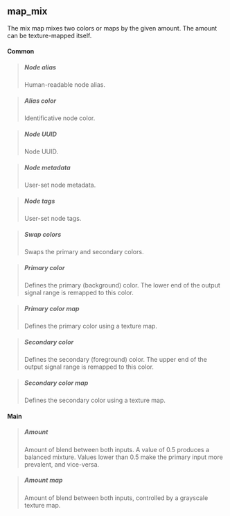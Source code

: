 ## **map_mix**

The mix map mixes two colors or maps by the given amount. The amount can be texture-mapped itself.
#### Common

> ##### Node alias
> Human-readable node alias.

> ##### Alias color
> Identificative node color.

> ##### Node UUID
> Node UUID.

> ##### Node metadata
> User-set node metadata.

> ##### Node tags
> User-set node tags.

> ##### Swap colors
> Swaps the primary and secondary colors.

> ##### Primary color
> Defines the primary (background) color. The lower end of the output signal range is remapped to this color.

> ##### Primary color map
> Defines the primary color using a texture map.

> ##### Secondary color
> Defines the secondary (foreground) color. The upper end of the output signal range is remapped to this color.

> ##### Secondary color map
> Defines the secondary color using a texture map.

#### Main

> ##### Amount
> Amount of blend between both inputs. A value of 0.5 produces a balanced mixture. Values lower than 0.5 make the primary input more prevalent, and vice-versa.

> ##### Amount map
> Amount of blend between both inputs, controlled by a grayscale texture map.

